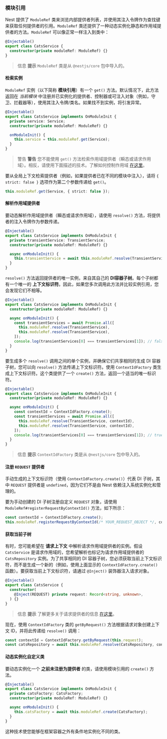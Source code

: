 ### 模块引用

Nest 提供了 `ModuleRef` 类来浏览内部提供者列表，并使用其注入令牌作为查找键来获取任何提供者的引用。`ModuleRef` 类还提供了一种动态实例化静态和作用域提供者的方法。`ModuleRef` 可以像正常一样注入到类中：

```typescript
@Injectable()
export class CatsService {
  constructor(private moduleRef: ModuleRef) {}
}
```

> 信息 **提示** `ModuleRef` 类是从 `@nestjs/core` 包中导入的。

#### 检索实例

`ModuleRef` 实例（以下简称 **模块引用**）有一个 `get()` 方法。默认情况下，此方法返回在 *当前模块* 中注册并已实例化的提供者、控制器或可注入对象（例如，守卫、拦截器等），使用其注入令牌/类名。如果找不到实例，将引发异常。

```typescript
@Injectable()
export class CatsService implements OnModuleInit {
  private service: Service;
  constructor(private moduleRef: ModuleRef) {}

  onModuleInit() {
    this.service = this.moduleRef.get(Service);
  }
}
```

> 警告 **警告** 您不能使用 `get()` 方法检索作用域提供者（瞬态或请求作用域）。相反，请使用下面描述的技术。了解如何控制作用域 [在这里](/fundamentals/injection-scopes)。

要从全局上下文检索提供者（例如，如果提供者已在不同的模块中注入），请将 `{ strict: false }` 选项作为第二个参数传递给 `get()`。

```typescript
this.moduleRef.get(Service, { strict: false });
```

#### 解析作用域提供者

要动态解析作用域提供者（瞬态或请求作用域），请使用 `resolve()` 方法，将提供者的注入令牌作为参数传递。

```typescript
@Injectable()
export class CatsService implements OnModuleInit {
  private transientService: TransientService;
  constructor(private moduleRef: ModuleRef) {}

  async onModuleInit() {
    this.transientService = await this.moduleRef.resolve(TransientService);
  }
}
```

`resolve()` 方法返回提供者的唯一实例，来自其自己的 **DI容器子树**。每个子树都有一个唯一的 **上下文标识符**。因此，如果您多次调用此方法并比较实例引用，您会发现它们不相等。

```typescript
@Injectable()
export class CatsService implements OnModuleInit {
  constructor(private moduleRef: ModuleRef) {}

  async onModuleInit() {
    const transientServices = await Promise.all([
      this.moduleRef.resolve(TransientService),
      this.moduleRef.resolve(TransientService),
    ]);
    console.log(transientServices[0] === transientServices[1]); // false
  }
}
```

要生成多个 `resolve()` 调用之间的单个实例，并确保它们共享相同的生成 DI 容器子树，您可以向 `resolve()` 方法传递上下文标识符。使用 `ContextIdFactory` 类生成上下文标识符。这个类提供了一个 `create()` 方法，返回一个适当的唯一标识符。

```typescript
@Injectable()
export class CatsService implements OnModuleInit {
  constructor(private moduleRef: ModuleRef) {}

  async onModuleInit() {
    const contextId = ContextIdFactory.create();
    const transientServices = await Promise.all([
      this.moduleRef.resolve(TransientService, contextId),
      this.moduleRef.resolve(TransientService, contextId),
    ]);
    console.log(transientServices[0] === transientServices[1]); // true
  }
}
```

> 信息 **提示** `ContextIdFactory` 类是从 `@nestjs/core` 包中导入的。

#### 注册 `REQUEST` 提供者

手动生成的上下文标识符（使用 `ContextIdFactory.create()`）代表 DI 子树，其中 `REQUEST` 提供者是 `undefined`，因为它们不是由 Nest 依赖注入系统实例化和管理的。

要为手动创建的 DI 子树注册自定义 `REQUEST` 对象，请使用 `ModuleRef#registerRequestByContextId()` 方法，如下所示：

```typescript
const contextId = ContextIdFactory.create();
this.moduleRef.registerRequestByContextId(/* YOUR_REQUEST_OBJECT */, contextId);
```

#### 获取当前子树

有时，您可能希望在 **请求上下文** 中解析请求作用域提供者的实例。假设 `CatsService` 是请求作用域的，您希望解析也标记为请求作用域提供者的 `CatsRepository` 实例。为了共享相同的 DI 容器子树，您必须获取当前上下文标识符，而不是生成一个新的（例如，使用上面显示的 `ContextIdFactory.create()` 函数）。要获取当前上下文标识符，请通过 `@Inject()` 装饰器注入请求对象。

```typescript
@Injectable()
export class CatsService {
  constructor(
    @Inject(REQUEST) private request: Record<string, unknown>,
  ) {}
}
```

> 信息 **提示** 了解更多关于请求提供者的信息 [在这里](https://docs.nestjs.com/fundamentals/injection-scopes#request-provider)。

现在，使用 `ContextIdFactory` 类的 `getByRequest()` 方法根据请求对象创建上下文 ID，并将此传递给 `resolve()` 调用：

```typescript
const contextId = ContextIdFactory.getByRequest(this.request);
const catsRepository = await this.moduleRef.resolve(CatsRepository, contextId);
```

#### 动态实例化自定义类

要动态实例化一个 **之前未注册为提供者** 的类，请使用模块引用的 `create()` 方法。

```typescript
@Injectable()
export class CatsService implements OnModuleInit {
  private catsFactory: CatsFactory;
  constructor(private moduleRef: ModuleRef) {}

  async onModuleInit() {
    this.catsFactory = await this.moduleRef.create(CatsFactory);
  }
}
```

这种技术使您能够在框架容器之外有条件地实例化不同的类。